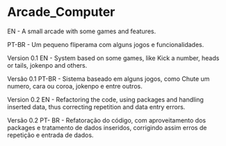 # Arcade_Computer
EN - A small arcade with some games and features.

PT-BR - Um pequeno fliperama com alguns jogos e funcionalidades.

Version 0.1 EN - System based on some games, like Kick a number, heads or tails, jokenpo and others.

Versão 0.1 PT-BR - Sistema baseado em alguns jogos, como Chute um numero, cara ou coroa, jokenpo e entre outros.

Version 0.2 EN - Refactoring the code, using packages and handling inserted data, thus correcting repetition and data entry errors.

Versão 0.2 PT- BR - Refatoração do código, com aproveitamento dos packages e tratamento de dados inseridos, corrigindo assim erros de repetição e entrada de dados.
